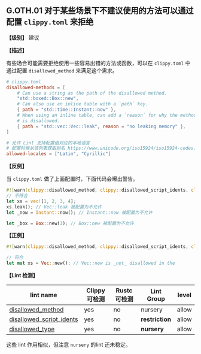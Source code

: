 ## G.OTH.01  对于某些场景下不建议使用的方法可以通过配置 `clippy.toml` 来拒绝

**【级别】** 建议

**【描述】**

有些场合可能需要拒绝使用一些容易出错的方法或函数，可以在 `clippy.toml` 中通过配置 `disallowed_method` 来满足这个需求。

```toml
# clippy.toml
disallowed-methods = [
    # Can use a string as the path of the disallowed method.
    "std::boxed::Box::new",
    # Can also use an inline table with a `path` key.
    { path = "std::time::Instant::now" },
    # When using an inline table, can add a `reason` for why the method
    # is disallowed.
    { path = "std::vec::Vec::leak", reason = "no leaking memory" },
]

# 允许 Lint 支持配置值对应的本地语言
# 配置时候从该列表获取别名 https://www.unicode.org/iso15924/iso15924-codes.html
allowed-locales = ["Latin", "Cyrillic"] 
```

**【反例】**

当 `clippy.toml` 做了上面配置时，下面代码会曝出警告。

```rust
#![warn(clippy::disallowed_method, clippy::disallowed_script_idents, clippy::disallowed_type)]
// 不符合
let xs = vec![1, 2, 3, 4];
xs.leak(); // Vec::leak 被配置为不允许
let _now = Instant::now(); // Instant::now 被配置为不允许

let _box = Box::new(3); // Box::new 被配置为不允许
```

**【正例】**

```rust
#![warn(clippy::disallowed_method, clippy::disallowed_script_idents, clippy::disallowed_type)]

// 符合
let mut xs = Vec::new(); // Vec::new is _not_ disallowed in the
```

**【Lint 检测】**

| lint name                                                    | Clippy 可检测 | Rustc 可检测 | Lint Group      | level |
| ------------------------------------------------------------ | ------------- | ------------ | --------------- | ----- |
| [disallowed_method](https://rust-lang.github.io/rust-clippy/master/#disallowed_method) | yes           | no           | nursery         | allow |
| [disallowed_script_idents](https://rust-lang.github.io/rust-clippy/master/#disallowed_script_idents) | yes           | no           | **restriction** | allow |
| [disallowed_type](https://rust-lang.github.io/rust-clippy/master/#disallowed_type) | yes           | no           | **nursery**     | allow |

这些 lint 作用相似，但注意 `nursery` 的lint 还未稳定。 
